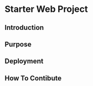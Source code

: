 <!--# Starter Web Repo

This repository is for showing how Git and GitHub work

## Purpose

Sample website with plenty of files for demos-->

# Starter Web Project

## Introduction

## Purpose

## Deployment

## How To Contibute
